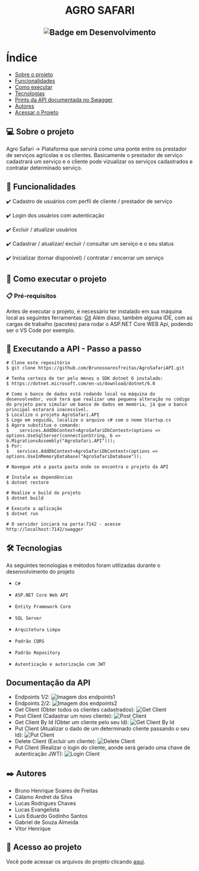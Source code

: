 # <h1 align="center"> AGRO SAFARI </h1>

## <p align="center">![Badge em Desenvolvimento](http://img.shields.io/static/v1?label=STATUS&message=FINALIZADO&color=RED&style=for-the-badge)</p>

# Índice 

* [Sobre o projeto](https://github.com/Brunosoaresfreitas/AgroSafariAPI/blob/main/README.md#-sobre-o-projeto)
* [Funcionalidades](https://github.com/Brunosoaresfreitas/AgroSafariAPI/blob/main/README.md#-sobre-o-projeto)
* [Como executar](https://github.com/Brunosoaresfreitas/AgroSafariAPI/blob/main/README.md#-como-executar-o-projeto)
* [Tecnologias](https://github.com/Brunosoaresfreitas/AgroSafariAPI/blob/main/README.md#%EF%B8%8F-tecnologias)
* [Prints da API documentada no Swagger](https://github.com/Brunosoaresfreitas/AgroSafariAPI/blob/main/README.md#documenta%C3%A7%C3%A3o-da-api)
* [Autores](https://github.com/Brunosoaresfreitas/AgroSafariAPI/blob/main/README.md#%EF%B8%8F-autores)
* [Acessar o Projeto]([#-acesso-ao-projeto](https://github.com/Brunosoaresfreitas/AgroSafariAPI/blob/main/README.md#-acesso-ao-projeto))

## 💻 Sobre o projeto

Agro Safari -> Plataforma que servirá como uma ponte entre os prestador de serviços agrícolas e os clientes.
Basicamente o prestador de serviço cadastrará um serviço e o cliente pode vizualizar os serviços cadastrados e contratar determinado serviço.

## 🎯 Funcionalidades

✔️ Cadastro de usuários com perfil de cliente / prestador de serviço

✔️ Login dos usuários com autenticação 

✔️ Excluir / atualizar usuários

✔️ Cadastrar / atualizar/ excluir / consultar um serviço e o seu status

✔️ Inicializar (tornar disponível) / contratar / encerrar um serviço


## 🚀 Como executar o projeto

### 📋 Pré-requisitos

Antes de executar o projeto, é necessário ter instalado em sua máquina local as seguintes ferramentas: [Git](https://git-scm.com/)
Além disso, também alguma IDE, com as cargas de trabalho (pacotes) para rodar o ASP.NET Core WEB Api, podendo ser o VS Code por exemplo.


## 🎲 Executando a API - Passo a passo

```
# Clone este repositório
$ git clone https://github.com/Brunosoaresfreitas/AgroSafariAPI.git

# Tenha certeza de ter pelo menos o SDK dotnet 6 instalado:
$ https://dotnet.microsoft.com/en-us/download/dotnet/6.0

# Como o banco de dados está rodando local na máquina do desenvolvedor, você terá que realizar uma pequena alteração no código do projeto para simular um banco de dados em memória, já que o banco principal estarará inacessível.
$ Localize o projeto AgroSafari.API
$ Logo em seguida, localize o arquivo c# com o nome Startup.cs
$ Agora substitua o comando: 
$    services.AddDbContext<AgroSafariDbContext>(options => options.UseSqlServer(connectionString, b => b.MigrationsAssembly("AgroSafari.API"))); 
$ Por:
$   services.AddDbContext<AgroSafariDbContext>(options => options.UseInMemoryDatabase("AgroSafariDatabase"));

# Navegue até a pasta pasta onde se encontra o projeto da API

# Instale as dependências
$ dotnet restore

# Realize o build do projeto
$ dotnet build

# Execute a aplicação 
$ dotnet run

# O servidor inciará na porta:7142 - acesse http://localhost:7142/swagger
```

## 🛠️ Tecnologias

As seguintes tecnologias e métodos foram utilizadas durante o desenvolvimento do projeto

- ``C#``

- ``ASP.NET Core Web API``

- ``Entity Framework Core``

- ``SQL Server``

- ``Arquitetura Limpa``

- ``Padrão CQRS``

- ``Padrão Repository``

- ``Autenticação e autorização com JWT``

## Documentação da API 

* Endpoints 1/2:
![Imagem dos endpoints1](./Prints/Tela1API.png)
* Endpoints 2/2:
![Imagem dos endpoints2](./Prints/Tela2API.png)
* Get Client (Obter todos os clientes cadastrados):
![Get Client](./Prints/GetClient.png)
* Post Client (Cadastrar um novo cliente):
![Post Client](./Prints/PostClient.png)
* Get Client By Id (Obter um cliente pelo seu Id):
![Get Client By Id](./Prints/GetClientById.png)
* Put Client (Atualizar o dado de um determinado cliente passando o seu Id):
![Put Client](./Prints/PutClient.png)
* Delete Client (Excluir um cliente):
![Delete Client](./Prints/DeleteClient.png)
* Put Client (Realizar o login do cliente, aonde será gerado uma chave de autenticação JWT):
![Login Client](./Prints/LoginClient.png)

## ✒️ Autores
- Bruno Henrique Soares de Freitas
- Cálamo Andret  da Silva
- Lucas Rodrigues Chaves
- Lucas Evangelista
- Luís Eduardo Godinho Santos
- Gabriel de Souza Almeida
- Vitor Henrique


## 📁 Acesso ao projeto
Você pode acessar os arquivos do projeto clicando [aqui](https://github.com/Brunosoaresfreitas/AgroSafariAPI).

